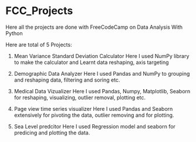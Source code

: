 # FCC_Projects
Here all the projects are done with FreeCodeCamp on Data Analysis With Python


Here are total of 5 Projects:
1. Mean Variance Standard Deviation Calculator
      Here I used NumPy library to make the calculator and Learnt data reshaping, axis targeting

2. Demographic Data Analyzer
      Here I used Pandas and NumPy to grouping and reshaping data, filtering and soring etc.
  
3. Medical Data Vizualizer
      Here I used Pandas, Numpy, Matplotlib, Seaborn for reshaping, visualizing, outlier removal, plotting etc.
  
4. Page view time series visualizer
      Here I used Pandas and Seaborn extensively for pivoting the data, outlier removing and for plotting.

5. Sea Level predcitor
      Here I used Regression model and seaborn for predicing and plotting the data.
